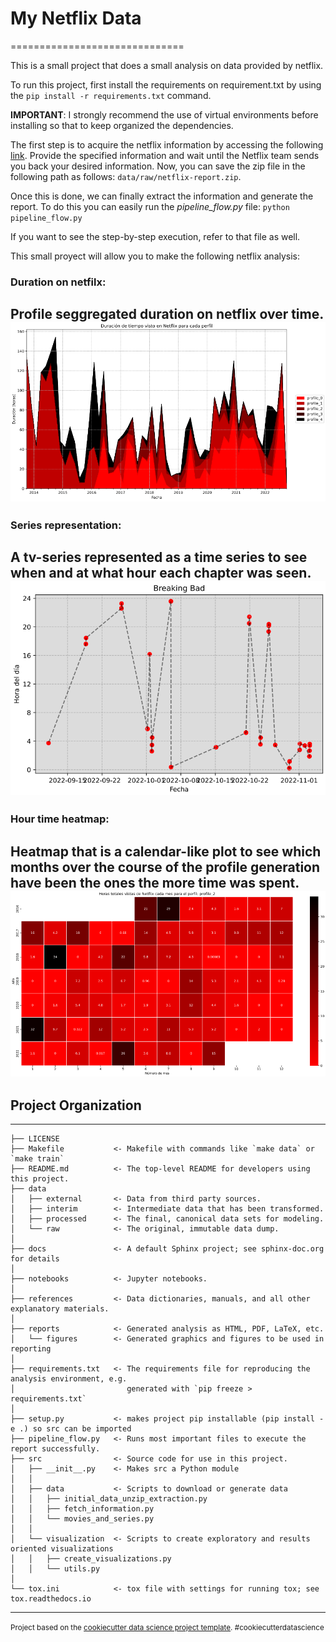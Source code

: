 # My Netflix Data
==============================

This is a small project that does a small analysis on data provided by netflix. 

To run this project, first install the requirements on requirement.txt by using the `pip install -r requirements.txt` command.

**IMPORTANT**: I strongly recommend the use of virtual environments before installing so that to keep organized the dependencies.

The first step is to acquire the netflix information by accessing the following [link](https://www.netflix.com/account/getmyinfo). Provide the specified information and wait until the Netflix team sends you back your desired information. 
Now, you can save the zip file in the following path as follows: `data/raw/netflix-report.zip`.

Once this is done, we can finally extract the information and generate the report. To do this you can easily run
the _pipeline_flow.py_ file: `python pipeline_flow.py`

If you want to see the step-by-step execution, refer to that file as well.

This small proyect will allow you to make the following netflix analysis:

###  Duration on netfilx:
Profile seggregated duration on netflix over time.
![image](./reports/figures/img/img1.PNG)
---

### Series representation:
A tv-series represented as a time series to see when and at what hour each chapter was seen.
![image](./reports/figures/img/img2.PNG)
---

### Hour time heatmap:
Heatmap that is a calendar-like plot to see which months over the course of the profile generation have been the ones the more time was spent.
![image](./reports/figures/img/img3.PNG)
---


## Project Organization
------------

    ├── LICENSE
    ├── Makefile           <- Makefile with commands like `make data` or `make train`
    ├── README.md          <- The top-level README for developers using this project.
    ├── data
    │   ├── external       <- Data from third party sources.
    │   ├── interim        <- Intermediate data that has been transformed.
    │   ├── processed      <- The final, canonical data sets for modeling.
    │   └── raw            <- The original, immutable data dump.
    │
    ├── docs               <- A default Sphinx project; see sphinx-doc.org for details
    │
    ├── notebooks          <- Jupyter notebooks. 
    │
    ├── references         <- Data dictionaries, manuals, and all other explanatory materials.
    │
    ├── reports            <- Generated analysis as HTML, PDF, LaTeX, etc.
    │   └── figures        <- Generated graphics and figures to be used in reporting
    │
    ├── requirements.txt   <- The requirements file for reproducing the analysis environment, e.g.
    │                         generated with `pip freeze > requirements.txt`
    │
    ├── setup.py           <- makes project pip installable (pip install -e .) so src can be imported
    ├── pipeline_flow.py   <- Runs most important files to execute the report successfully. 
    ├── src                <- Source code for use in this project.
    │   ├── __init__.py    <- Makes src a Python module
    │   │
    │   ├── data           <- Scripts to download or generate data
    │   │   ├── initial_data_unzip_extraction.py
    │   │   ├── fetch_information.py
    │   │   └── movies_and_series.py
    │   │ 
    │   └── visualization  <- Scripts to create exploratory and results oriented visualizations
    │   │   ├── create_visualizations.py
    │   │   └── utils.py    
    │
    └── tox.ini            <- tox file with settings for running tox; see tox.readthedocs.io


--------

<p><small>Project based on the <a target="_blank" href="https://drivendata.github.io/cookiecutter-data-science/">cookiecutter data science project template</a>. #cookiecutterdatascience</small></p>
